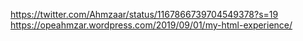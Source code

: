 https://twitter.com/Ahmzaar/status/1167866739704549378?s=19
https://opeahmzar.wordpress.com/2019/09/01/my-html-experience/
